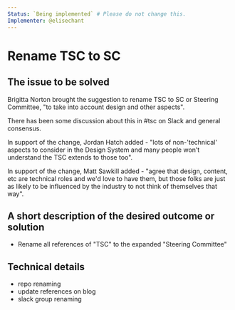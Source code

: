 ```yaml
---
Status: `Being implemented` # Please do not change this.
Implementer: @elisechant
---
```


# Rename TSC to SC

## The issue to be solved

Brigitta Norton brought the suggestion to rename TSC to SC or Steering Committee, "to take into account design and other aspects".

There has been some discussion about this in #tsc on Slack and general consensus.

In support of the change, Jordan Hatch added - "lots of non-'technical' aspects to consider in the Design System and many people won’t understand the TSC extends to those too".

In support of the change, Matt Sawkill added - "agree that design, content, etc are technical roles and we'd love to have them, but those folks are just as likely to be influenced by the industry to not think of themselves that way".

## A short description of the desired outcome or solution

- Rename all references of "TSC" to the expanded "Steering Committee"

## Technical details

- repo renaming
- update references on blog
- slack group renaming
